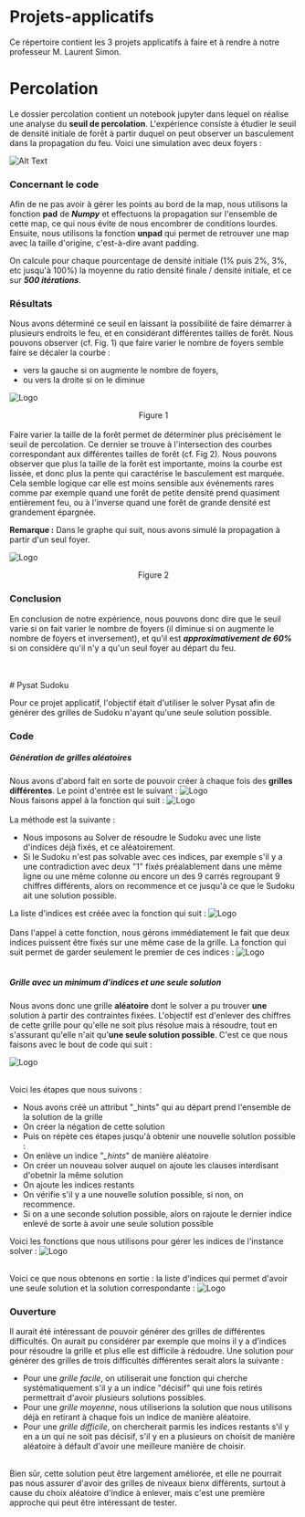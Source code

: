 # Projets-applicatifs
Ce répertoire contient les 3 projets applicatifs à faire et à rendre à notre professeur M. Laurent Simon.

# Percolation

Le dossier percolation contient un notebook jupyter dans lequel on réalise une analyse du **seuil de percolation**. L'expérience consiste à étudier le seuil de densité initiale de forêt à partir duquel on peut observer un basculement dans la propagation du feu. Voici une simulation avec deux foyers :

![Alt Text](https://github.com/Younzer/Projets-applicatifs/blob/master/percolation/percolation.gif)

### Concernant le code
Afin de ne pas avoir à gérer les points au bord de la map, nous utilisons la fonction **pad** de ***Numpy*** et effectuons la propagation sur l'ensemble de cette map, ce qui nous évite de nous encombrer de conditions lourdes. Ensuite, nous utilisons la fonction **unpad** qui permet de retrouver une map avec la taille d'origine, c'est-à-dire avant padding.

On calcule pour chaque pourcentage de densité initiale (1% puis 2%, 3%, etc jusqu'à 100%) la moyenne du ratio densité finale / densité initiale, et ce sur ***500 itérations***. 

### Résultats
Nous avons déterminé ce seuil en laissant la possibilité de faire démarrer à plusieurs endroits le feu, et en considérant différentes tailles de forêt. Nous pouvons observer (cf. Fig. 1) que faire varier le nombre de foyers semble faire se décaler la courbe :
* vers la gauche si on augmente le nombre de foyers, 
* ou vers la droite si on le diminue

![Logo](https://github.com/Younzer/Projets-applicatifs/blob/master/percolation/seuil_foyers.png "Seuil en fonction du nombre de foyers")
<div align="center">Figure 1</div>

<br />
Faire varier la taille de la forêt permet de déterminer plus précisément le seuil de percolation. Ce dernier se trouve à l'intersection des courbes correspondant aux différentes tailles de forêt (cf. Fig 2). Nous pouvons observer que plus la taille de la forêt est importante, moins la courbe est lissée, et donc plus la pente qui caractérise le basculement est marquée. Cela semble logique car elle est moins sensible aux événements rares comme par exemple quand une forêt de petite densité prend quasiment entièrement feu, ou à l'inverse quand une forêt de grande densité est grandement épargnée. 

**Remarque :** Dans le graphe qui suit, nous avons simulé la propagation à partir d'un seul foyer.

![Logo](https://github.com/Younzer/Projets-applicatifs/blob/master/percolation/seuil_surface.png "Seuil en fonction de la superficie")
<div align="center">Figure 2</div>


### Conclusion
En conclusion de notre expérience, nous pouvons donc dire que le seuil varie si on fait varier le nombre de foyers (il diminue si on augmente le nombre de foyers et inversement), et qu'il est ***approximativement de 60%*** si on considère qu'il n'y a qu'un seul foyer au départ du feu.

<br />
<br />
# Pysat Sudoku

Pour ce projet applicatif, l'objectif était d'utiliser le solver Pysat afin de générer des grilles de Sudoku n'ayant qu'une seule solution possible.

### Code

##### Génération de grilles aléatoires

Nous avons d'abord fait en sorte de pouvoir créer à chaque fois des **grilles différentes**. Le point d'entrée est le suivant : 
![Logo](https://github.com/Younzer/Projets-applicatifs/blob/master/sudoku/images/entree.png "Point d'entrée")
<br />
Nous faisons appel à la fonction qui suit :
![Logo](https://github.com/Younzer/Projets-applicatifs/blob/master/sudoku/images/generate_random_grid.png "Génération de grille aléatoire")
<br />
<br />
La méthode est la suivante :
* Nous imposons au Solver de résoudre le Sudoku avec une liste d'indices déjà fixés, et ce aléatoirement.
* Si le Sudoku n'est pas solvable avec ces indices, par exemple s'il y a une contradiction avec deux "1" fixés préalablement dans une même ligne ou une même colonne ou encore un des 9 carrés regroupant 9 chiffres différents, alors on recommence et ce jusqu'à ce que le Sudoku ait une solution possible.

La liste d'indices est créée avec la fonction qui suit :
![Logo](https://github.com/Younzer/Projets-applicatifs/blob/master/sudoku/images/generateFixedHints.png "Génération d'indices aléatoires")
<br />
<br />
Dans l'appel à cette fonction, nous gérons immédiatement le fait que deux indices puissent être fixés sur une même case de la grille. La fonction qui suit permet de garder seulement le premier de ces indices :
![Logo](https://github.com/Younzer/Projets-applicatifs/blob/master/sudoku/images/remove_contradictions.png "Un seul indice par case")
<br />
<br />

##### Grille avec un minimum d'indices et une seule solution

Nous avons donc une grille **aléatoire** dont le solver a pu trouver **une** solution à partir des contraintes fixées. L'objectif est d'enlever des chiffres de cette grille pour qu'elle ne soit plus résolue mais à résoudre, tout en s'assurant qu'elle n'ait qu'**une seule solution possible**. C'est ce que nous faisons avec le bout de code qui suit :

![Logo](https://github.com/Younzer/Projets-applicatifs/blob/master/sudoku/images/get_sol.png "Génèration d'une grille à une seule solution")
<br />
<br />

Voici les étapes que nous suivons :
* Nous avons créé un attribut "_hints" qui au départ prend l'ensemble de la solution de la grille
* On créer la négation de cette solution
* Puis on répète ces étapes jusqu'à obtenir une nouvelle solution possible :
 * On enlève un indice "*_hints*" de manière aléatoire
 * On créer un nouveau solver auquel on ajoute les clauses interdisant d'obetnir la même solution
 * On ajoute les indices restants
 * On vérifie s'il y a une nouvelle solution possible, si non, on recommence.
 * Si on a une seconde solution possible, alors on rajoute le dernier indice enlevé de sorte à avoir une seule solution possible
 
Voici les fonctions que nous utilisons pour gérer les indices de l'instance solver :
![Logo](https://github.com/Younzer/Projets-applicatifs/blob/master/sudoku/images/fonctions.png "Fonctions ajoutées à la classe")
<br />
<br />

Voici ce que nous obtenons en sortie : la liste d'indices qui permet d'avoir une seule solution et la solution correspondante :
![Logo](https://github.com/Younzer/Projets-applicatifs/blob/master/sudoku/images/list_hints.png "Indices et solution")


### Ouverture

Il aurait été intéressant de pouvoir générer des grilles de différentes difficultés. On aurait pu considérer par exemple que moins il y a d'indices pour résoudre la grille et plus elle est difficile à rédoudre. Une solution pour générer des grilles de trois difficultés différentes serait alors la suivante :
* Pour une *grille facile*, on utiliserait une fonction qui cherche systématiquement s'il y a un indice "décisif" qui une fois retirés permettrait d'avoir plusieurs solutions possibles.
* Pour une *grille moyenne*, nous utiliserions la solution que nous utilisons déjà en retirant à chaque fois un indice de manière aléatoire.
* Pour une *grille difficile*, on chercherait parmis les indices restants s'il y en a un qui ne soit pas décisif, s'il y en a plusieurs on choisit de manière aléatoire à défault d'avoir une meilleure manière de choisir.
<br />
Bien sûr, cette solution peut être largement améliorée, et elle ne pourrait pas nous assurer d'avoir des grilles de niveaux bienx différents, surtout à cause du choix aléatoire d'indice à enlever, mais c'est une première approche qui peut être intéressant de tester.

